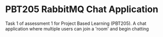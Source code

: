 # PBT205 RabbitMQ Chat Application
Task 1 of assessment 1 for Project Based Learning (PBT205). A chat application where multiple users can join a 'room' and begin chatting

